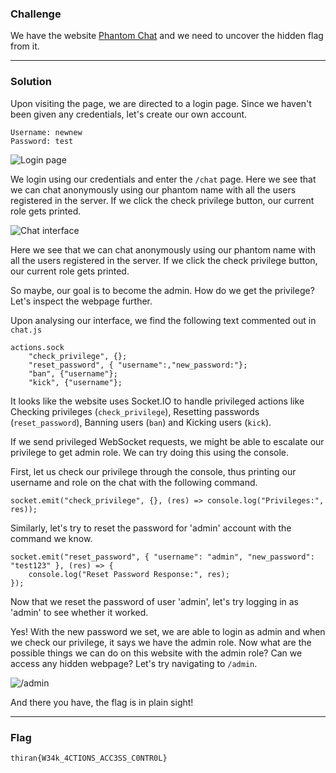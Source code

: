 
### Challenge

We have the website [Phantom Chat](https://thiranctf-phantom-chat.chals.io/) and we need to uncover the hidden flag from it.

---

### Solution

Upon visiting the page, we are directed to a login page. Since we haven't been given any credentials, let's create our own account.

```
Username: newnew
Password: test
```

![Login page](https://github.com/user-attachments/assets/cc56cbe1-c0a1-4f63-975a-274bf6d8cb37)

We login using our credentials and enter the `/chat` page. Here we see that we can chat anonymously using our phantom name with all the users registered in the server. If we click the check privilege button, our current role gets printed.

![Chat interface](https://github.com/user-attachments/assets/868231e7-2c49-42f8-b9ff-21d8afdc3cf5)

Here we see that we can chat anonymously using our phantom name with all the users registered in the server. If we click the check privilege button, our current role gets printed. 

So maybe, our goal is to become the admin. How do we get the privilege? Let's inspect the webpage further.

Upon analysing our interface, we find the following text commented out in `chat.js`

```
actions.sock
    "check_privilege", {};
    "reset_password", { "username":,"new_password:"};
    "ban", {"username"};
    "kick", {"username"};
```

It looks like the website uses Socket.IO to handle privileged actions like Checking privileges (`check_privilege`), Resetting passwords (`reset_password`), Banning users (`ban`) and Kicking users (`kick`).

If we send privileged WebSocket requests, we might be able to escalate our privilege to get admin role. We can try doing this using the console.

First, let us check our privilege through the console, thus printing our username and role on the chat with the following command.

```
socket.emit("check_privilege", {}, (res) => console.log("Privileges:", res));
```

Similarly, let's try to reset the password for 'admin' account with the command we know.

```
socket.emit("reset_password", { "username": "admin", "new_password": "test123" }, (res) => {
    console.log("Reset Password Response:", res);
});
```

Now that we reset the password of user 'admin', let's try logging in as 'admin' to see whether it worked.

Yes! With the new password we set, we are able to login as admin and when we check our privilege, it says we have the admin role. Now what are the possible things we can do on this website with the admin role? Can we access any hidden webpage? Let's try navigating to `/admin`.

![/admin](https://github.com/user-attachments/assets/b37a10ac-f510-4a7a-a272-9122666aac41)

And there you have, the flag is in plain sight!

---

### Flag

```
thiran{W34k_4CTIONS_ACC3SS_C0NTR0L}
```
